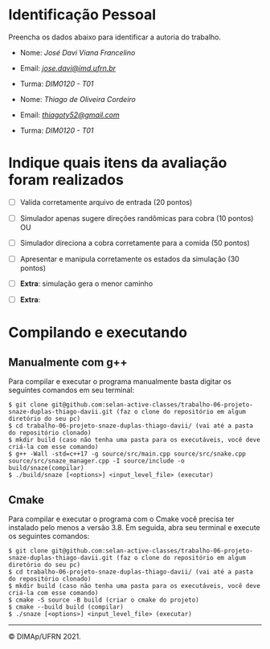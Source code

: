 ﻿# Identificação Pessoal

Preencha os dados abaixo para identificar a autoria do trabalho.

- Nome: *José Davi Viana Francelino*
- Email: *jose.davi@imd.ufrn.br*
- Turma: *DIM0120 - T01*

- Nome: *Thiago de Oliveira Cordeiro*
- Email: *thiagoty52@gmail.com*
- Turma: *DIM0120 - T01*

# Indique quais itens da avaliação foram realizados

- [ ] Valida corretamente arquivo de entrada (20 pontos)

- [ ] Simulador apenas sugere direções randômicas para cobra (10 pontos)
OU
- [ ] Simulador direciona a cobra corretamente para a comida (50 pontos)

- [ ] Apresentar e manipula corretamente os estados da simulação (30 pontos)

- [ ] **Extra**: simulação gera o menor caminho
- [ ] **Extra**: 

# Compilando e executando

## Manualmente com g++

Para compilar e executar o programa manualmente basta digitar os seguintes comandos em seu terminal:

```
$ git clone git@github.com:selan-active-classes/trabalho-06-projeto-snaze-duplas-thiago-davii.git (faz o clone do repositório em algum diretório do seu pc)
$ cd trabalho-06-projeto-snaze-duplas-thiago-davii/ (vai até a pasta do repositório clonado)
$ mkdir build (caso não tenha uma pasta para os executáveis, você deve criá-la com esse comando)
$ g++ -Wall -std=c++17 -g source/src/main.cpp source/src/snake.cpp source/src/snaze_manager.cpp -I source/include -o build/snaze(compilar)
$ ./build/snaze [<options>] <input_level_file> (executar)
```

## Cmake

Para compilar e executar o programa com o Cmake você precisa ter instalado pelo menos a versão 3.8. Em seguida, abra seu terminal e execute os seguintes comandos:
```
$ git clone git@github.com:selan-active-classes/trabalho-06-projeto-snaze-duplas-thiago-davii.git (faz o clone do repositório em algum diretório do seu pc)
$ cd trabalho-06-projeto-snaze-duplas-thiago-davii/ (vai até a pasta do repositório clonado)
$ mkdir build (caso não tenha uma pasta para os executáveis, você deve criá-la com esse comando)
$ cmake -S source -B build (criar o cmake do projeto)
$ cmake --build build (compilar)
$ ./snaze [<options>] <input_level_file> (executar)
```

--------
&copy; DIMAp/UFRN 2021.
